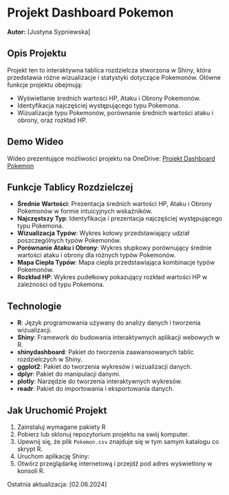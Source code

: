 # Projekt Dashboard Pokemon
**Autor:** [Justyna Sypniewska]

## Opis Projektu
Projekt ten to interaktywna tablica rozdzielcza stworzona w Shiny, która przedstawia różne wizualizacje i statystyki dotyczące Pokemonów. Główne funkcje projektu obejmują:
- Wyświetlanie średnich wartości HP, Ataku i Obrony Pokemonów.
- Identyfikacja najczęściej występującego typu Pokemona.
- Wizualizacje typu Pokemonów, porównanie średnich wartości ataku i obrony, oraz rozkład HP.

## Demo Wideo
Wideo prezentujące możliwości projektu na OneDrive: [Projekt Dashboard Pokemon](https://uam-my.sharepoint.com/:v:/r/personal/jussyp1_st_amu_edu_pl/Documents/ProjektDashboard/2024-06-02%2002-44-45.mkv?csf=1&web=1&nav=eyJyZWZlcnJhbEluZm8iOnsicmVmZXJyYWxBcHAiOiJPbmVEcml2ZUZvckJ1c2luZXNzIiwicmVmZXJyYWxBcHBQbGF0Zm9ybSI6IldlYiIsInJlZmVycmFsTW9kZSI6InZpZXciLCJyZWZlcnJhbFZpZXciOiJNeUZpbGVzTGlua0NvcHkifX0&e=EWBb8v)

## Funkcje Tablicy Rozdzielczej
- **Średnie Wartości**: Prezentacja średnich wartości HP, Ataku i Obrony Pokemonów w formie intuicyjnych wskaźników.
- **Najczęstszy Typ**: Identyfikacja i prezentacja najczęściej występującego typu Pokemona.
- **Wizualizacja Typów**: Wykres kołowy przedstawiający udział poszczególnych typów Pokemonów.
- **Porównanie Ataku i Obrony**: Wykres słupkowy porównujący średnie wartości ataku i obrony dla różnych typów Pokemonów.
- **Mapa Ciepła Typów**: Mapa ciepła przedstawiająca kombinacje typów Pokemonów.
- **Rozkład HP**: Wykres pudełkowy pokazujący rozkład wartości HP w zależności od typu Pokemona.

## Technologie
- **R**: Język programowania używany do analizy danych i tworzenia wizualizacji.
- **Shiny**: Framework do budowania interaktywnych aplikacji webowych w R.
- **shinydashboard**: Pakiet do tworzenia zaawansowanych tablic rozdzielczych w Shiny.
- **ggplot2**: Pakiet do tworzenia wykresów i wizualizacji danych.
- **dplyr**: Pakiet do manipulacji danymi.
- **plotly**: Narzędzie do tworzenia interaktywnych wykresów.
- **readr**: Pakiet do importowania i eksportowania danych.

## Jak Uruchomić Projekt

1. Zainstaluj wymagane pakiety R
2. Pobierz lub sklonuj repozytorium projektu na swój komputer.
3. Upewnij się, że plik `Pokemon.csv` znajduje się w tym samym katalogu co skrypt R.
4. Uruchom aplikację Shiny:
5. Otwórz przeglądarkę internetową i przejdź pod adres wyświetlony w konsoli R.

Ostatnia aktualizacja: [02.06.2024]
